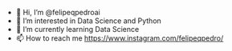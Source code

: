 - 👋 Hi, I’m @felipeqpedroai
- 👀 I’m interested in Data Science and Python
- 🌱 I’m currently learning Data Science 
- 📫 How to reach me https://www.instagram.com/felipeqpedro/

<!---
felipeqpedroai/felipeqpedroai is a ✨ special ✨ repository because its `README.md` (this file) appears on your GitHub profile.
You can click the Preview link to take a look at your changes.
--->

